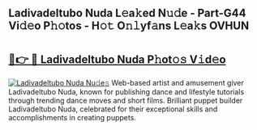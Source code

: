 ## Ladivadeltubo Nuda L𝚎a𝚔ed N𝚞𝚍e - Part-G44 Vi𝚍𝚎o P𝚑𝚘tos - H𝚘𝚝 O𝚗𝚕yf𝚊ns L𝚎a𝚔s OVHUN

# <h2><a href="http://kfa8d6u.oniu.top/?m=Ladivadeltubo+Nuda">🔗👉 🔴 Ladivadeltubo Nuda P𝚑ot𝚘𝚜 V𝚒d𝚎o</a></h2>

[![Ladivadeltubo Nuda Nu𝚍e𝚜](https://i.imgur.com/0qMVB7G.gif)](http://kfa8d6u.oniu.top/?m=Ladivadeltubo+Nuda)
Web-based artist and amusement giver Ladivadeltubo Nuda, known for publishing dance and lifestyle tutorials through trending dance moves and short films. Brilliant puppet builder Ladivadeltubo Nuda, celebrated for their exceptional skills and accomplishments in creating puppets.  
